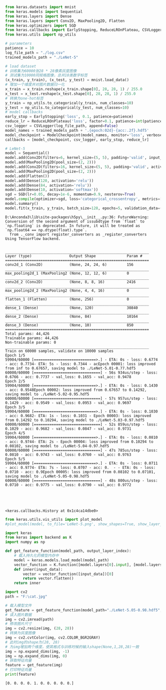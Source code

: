 

```python
from keras.datasets import mnist
from keras.models import Sequential
from keras.layers import Dense
from keras.layers import Conv2D, MaxPooling2D, Flatten
from keras.optimizers import SGD
from keras.callbacks import EarlyStopping, ReduceLROnPlateau, CSVLogger, ModelCheckpoint
from keras.utils import np_utils

# parameters
patience = 10
log_file_path = "./log.csv"
trained_models_path = "./LeNet-5"

# load dataset
# 训练集为60000张28 * 28像素灰度图像
# 测试集为10000同规格图像，总共10类数字标签
(x_train, y_train), (x_test, y_test) = mnist.load_data()
# 增加一个维度并对图片数据归一化
x_train = x_train.reshape(x_train.shape[0], 28, 28, 1) / 255.0
x_test = x_test.reshape(x_test.shape[0], 28, 28, 1) / 255.0
# 转换为one-hot标签
y_train = np_utils.to_categorical(y_train, num_classes=10)
y_test = np_utils.to_categorical(y_test, num_classes=10)
# model callbacks
early_stop = EarlyStopping('loss', 0.1, patience=patience)
reduce_lr = ReduceLROnPlateau('loss', factor=0.1, patience=int(patience/2), verbose=1)
csv_logger = CSVLogger(log_file_path, append=False)
model_names = trained_models_path + '.{epoch:02d}-{acc:.2f}.hdf5'
model_checkpoint = ModelCheckpoint(model_names, monitor='loss', verbose=1, save_best_only=True, save_weights_only=False)
callbacks = [model_checkpoint, csv_logger, early_stop, reduce_lr]

# LeNet-5
model = Sequential()
model.add(Conv2D(filters=6, kernel_size=(5, 5), padding='valid', input_shape=(28, 28, 1), activation='relu'))
model.add(MaxPooling2D(pool_size=(2, 2)))
model.add(Conv2D(filters=16, kernel_size=(5, 5), padding='valid', activation='relu'))
model.add(MaxPooling2D(pool_size=(2, 2)))
model.add(Flatten())
model.add(Dense(120, activation='relu'))
model.add(Dense(84, activation='relu'))
model.add(Dense(10, activation='softmax'))
sgd = SGD(lr=0.05, decay=1e-6, momentum=0.9, nesterov=True)
model.compile(optimizer=sgd, loss='categorical_crossentropy', metrics=['accuracy'])
model.summary()
model.fit(x_train, y_train, batch_size=128, epochs=5, validation_data=(x_test, y_test), callbacks=callbacks, verbose=1, shuffle=True)
```

    D:\Anconda3\lib\site-packages\h5py\__init__.py:36: FutureWarning: Conversion of the second argument of issubdtype from `float` to `np.floating` is deprecated. In future, it will be treated as `np.float64 == np.dtype(float).type`.
      from ._conv import register_converters as _register_converters
    Using TensorFlow backend.
    

    _________________________________________________________________
    Layer (type)                 Output Shape              Param #   
    =================================================================
    conv2d_1 (Conv2D)            (None, 24, 24, 6)         156       
    _________________________________________________________________
    max_pooling2d_1 (MaxPooling2 (None, 12, 12, 6)         0         
    _________________________________________________________________
    conv2d_2 (Conv2D)            (None, 8, 8, 16)          2416      
    _________________________________________________________________
    max_pooling2d_2 (MaxPooling2 (None, 4, 4, 16)          0         
    _________________________________________________________________
    flatten_1 (Flatten)          (None, 256)               0         
    _________________________________________________________________
    dense_1 (Dense)              (None, 120)               30840     
    _________________________________________________________________
    dense_2 (Dense)              (None, 84)                10164     
    _________________________________________________________________
    dense_3 (Dense)              (None, 10)                850       
    =================================================================
    Total params: 44,426
    Trainable params: 44,426
    Non-trainable params: 0
    _________________________________________________________________
    Train on 60000 samples, validate on 10000 samples
    Epoch 1/5
    59904/60000 [============================>.] - ETA: 0s - loss: 0.6774 - acc: 0.7734- ETA: 5s - loss: 0.7344 - acEpoch 00001: loss improved from inf to 0.67657, saving model to ./LeNet-5.01-0.77.hdf5
    60000/60000 [==============================] - 56s 934us/step - loss: 0.6766 - acc: 0.7737 - val_loss: 0.1655 - val_acc: 0.9478
    Epoch 2/5
    59904/60000 [============================>.] - ETA: 0s - loss: 0.1430 - acc: 0.9548Epoch 00002: loss improved from 0.67657 to 0.14292, saving model to ./LeNet-5.02-0.95.hdf5
    60000/60000 [==============================] - 57s 957us/step - loss: 0.1429 - acc: 0.9549 - val_loss: 0.0953 - val_acc: 0.9697
    Epoch 3/5
    59904/60000 [============================>.] - ETA: 0s - loss: 0.1030 - acc: 0.9682- ETA: 1s - loss: 0.1031 - Epoch 00003: loss improved from 0.14292 to 0.10294, saving model to ./LeNet-5.03-0.97.hdf5
    60000/60000 [==============================] - 52s 859us/step - loss: 0.1029 - acc: 0.9682 - val_loss: 0.0847 - val_acc: 0.9731
    Epoch 4/5
    59904/60000 [============================>.] - ETA: 0s - loss: 0.0810 - acc: 0.9744- ETA: 2s - Epoch 00004: loss improved from 0.10294 to 0.08102, saving model to ./LeNet-5.04-0.97.hdf5
    60000/60000 [==============================] - 47s 785us/step - loss: 0.0810 - acc: 0.9743 - val_loss: 0.0760 - val_acc: 0.9763
    Epoch 5/5
    59904/60000 [============================>.] - ETA: 0s - loss: 0.0711 - acc: 0.9774- ETA: 7s - loss: 0.0707 - acc: 0.  - - ETA: 0s - loss: 0.0710 - acc: 0.9Epoch 00005: loss improved from 0.08102 to 0.07101, saving model to ./LeNet-5.05-0.98.hdf5
    60000/60000 [==============================] - 48s 800us/step - loss: 0.0710 - acc: 0.9775 - val_loss: 0.0790 - val_acc: 0.9772
    




    <keras.callbacks.History at 0x1c4ca14dbe0>




```python
from keras.utils.vis_utils import plot_model
#plot_model(model, to_file='LeNet-5.png', show_shapes=True, show_layer_names=False)
```


```python
import keras
from keras import backend as K
import numpy as np

def get_feature_function(model_path, output_layer_index):
    # 载入持久化的模型内存中
    model = keras.models.load_model(model_path)
    vector_function = K.function([model.layers[0].input], [model.layers[output_layer_index].output])
    def inner(input_data):
        vector = vector_function([input_data])[0]
        return vector.flatten()
    return inner

import cv2
path = "F:\cat.jpg"

# 载入模型文件
get_feature = get_feature_function(model_path="./LeNet-5.05-0.98.hdf5", output_layer_index=7)
# 读入图片数据
img = cv2.imread(path)
# 修改图片尺寸
img = cv2.resize(img, (28, 28))
# 转换为灰度图像
img = cv2.cvtColor(img, cv2.COLOR_BGR2GRAY)
# 此时img的shape为(28, 28)
# 为img增加两个维度，使其格式与训练时候的输入shape(None,1,28,28)一致
img = np.expand_dims(img, -1)
img = np.expand_dims(img, 0)
# 获取特征向量
feature = get_feature(img)
# 打印特征向量
print(feature)
```

    [0. 0. 0. 0. 1. 0. 0. 0. 0. 0.]
    
